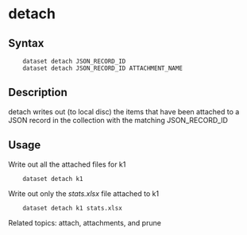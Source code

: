 
# detach

## Syntax

```
    dataset detach JSON_RECORD_ID
    dataset detach JSON_RECORD_ID ATTACHMENT_NAME
```

## Description

detach writes out (to local disc) the items that have been attached to a JSON record in the collection with
the matching JSON_RECORD_ID

## Usage

Write out all the attached files for k1

```shell
    dataset detach k1
```

Write out only the *stats.xlsx* file attached to k1

```shell
    dataset detach k1 stats.xlsx
```

Related topics: attach, attachments, and prune

